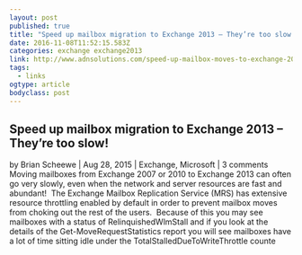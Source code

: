 ```yaml
---
layout: post
published: true
title: "Speed up mailbox migration to Exchange 2013 – They’re too slow! | Advanced Data"
date: 2016-11-08T11:52:15.583Z
categories: exchange exchange2013
link: http://www.adnsolutions.com/speed-up-mailbox-moves-to-exchange-2013-theyre-too-slow/
tags:
  - links
ogtype: article
bodyclass: post
---
```


## Speed up mailbox migration to Exchange 2013 – They’re too slow!
by Brian Scheewe | Aug 28, 2015 | Exchange, Microsoft | 3 comments
Moving mailboxes from Exchange 2007 or 2010 to Exchange 2013 can often go very slowly, even when the network and server resources are fast and abundant!  The Exchange Mailbox Replication Service (MRS) has extensive resource throttling enabled by default in order to prevent mailbox moves from choking out the rest of the users.  Because of this you may see mailboxes with a status of RelinquishedWlmStall and if you look at the details of the Get-MoveRequestStatistics report you will see mailboxes have a lot of time sitting idle under the TotalStalledDueToWriteThrottle counte
